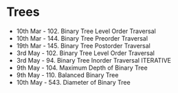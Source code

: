 # Trees


- 10th Mar - 102. Binary Tree Level Order Traversal
- 10th Mar - 144. Binary Tree Preorder Traversal
- 19th Mar - 145. Binary Tree Postorder Traversal
- 3rd May - 102. Binary Tree Level Order Traversal
- 3rd May - 94. Binary Tree Inorder Traversal ITERATIVE
- 9th May - 104. Maximum Depth of Binary Tree
- 9th May - 110. Balanced Binary Tree
- 10th May - 543. Diameter of Binary Tree
